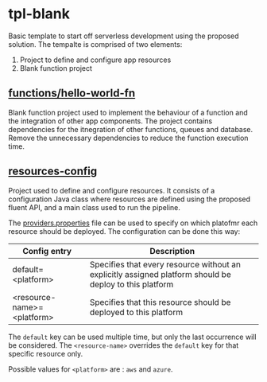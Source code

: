 # tpl-blank

Basic template to start off serverless development using the proposed solution. The tempalte is comprised of two elements:

1. Project to define and configure app resources
2. Blank function project

## [functions/hello-world-fn](https://github.com/rovati/agnostic-serverless/tree/main/templates/tpl-blank/functions/hello-world-fn)

Blank function project used to implement the behaviour of a function and the integration of other app components. The project contains dependencies for the itnegration of other functions, queues and database. Remove the unnecessary dependencies to reduce the function execution time.

## [resources-config](https://github.com/rovati/agnostic-serverless/tree/main/templates/tpl-blank/resources-config)

Project used to define and configure resources. It consists of a configuration Java class where resources are defined using the proposed fluent API, and a main class used to run the pipeline.

The [providers.properties](https://github.com/rovati/agnostic-serverless/blob/main/templates/tpl-blank/resources-config/providers.properties) file can be used to specify on which platofmr each resource should be deployed. The configuration can be done this way:

| Config entry | Description |
| ------------ | ----------- |
| default=\<platform> | Specifies that every resource without an explicitly assigned platform should be deploy to this platform |
| \<resource-name>=\<platform> | Specifies that this resource should be deployed to this platform |

The `default` key can be used multiple time, but only the last occurrence will be considered. The `<resource-name>` overrides the `default` key for that specific resource only.

Possible values for `<platform>` are : `aws` and `azure`.
